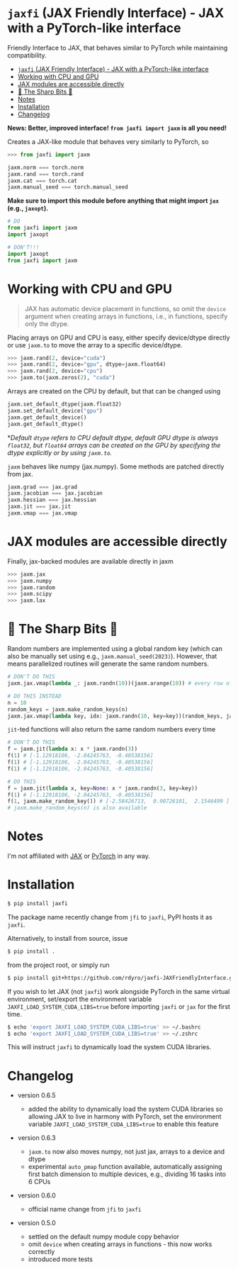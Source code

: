 # `jaxfi` (JAX Friendly Interface) - JAX with a PyTorch-like interface

Friendly Interface to JAX, that behaves similar to PyTorch while maintaining compatibility.

- [`jaxfi` (JAX Friendly Interface) - JAX with a PyTorch-like interface](#jaxfi-jax-friendly-interface---jax-with-a-pytorch-like-interface)
- [Working with CPU and GPU](#working-with-cpu-and-gpu)
- [JAX modules are accessible directly](#jax-modules-are-accessible-directly)
- [🔪 The Sharp Bits 🔪](#-the-sharp-bits-)
- [Notes](#notes)
- [Installation](#installation)
- [Changelog](#changelog)

**News: Better, improved interface! `from jaxfi import jaxm` is all you need!**

Creates a JAX-like module that behaves very similarly to PyTorch, so
```python
>>> from jaxfi import jaxm

jaxm.norm === torch.norm
jaxm.rand === torch.rand
jaxm.cat === torch.cat
jaxm.manual_seed === torch.manual_seed
```


**Make sure to import this module before anything that might import `jax` (e.g., `jaxopt`).**

```python
# DO 
from jaxfi import jaxm
import jaxopt

# DON'T!!!
import jaxopt
from jaxfi import jaxm
```

# Working with CPU and GPU

> JAX has automatic device placement in functions, so omit the `device` argument
> when creating arrays in functions, i.e., in functions, specify only the dtype.

Placing arrays on GPU and CPU is easy, either specify device/dtype directly or
use `jaxm.to` to move the array to a specific device/dtype.
```python
>>> jaxm.rand(2, device="cuda")
>>> jaxm.rand(2, device="gpu", dtype=jaxm.float64)
>>> jaxm.rand(2, device="cpu")
>>> jaxm.to(jaxm.zeros(2), "cuda")
```
Arrays are created on the CPU by default, but that can be changed using
```python
jaxm.set_default_dtype(jaxm.float32) 
jaxm.set_default_device("gpu")
jaxm.get_default_device()
jaxm.get_default_dtype()
```
**Default `dtype` refers to CPU default dtype, default GPU dtype is always `float32`, but `float64` arrays can be created on the GPU by specifying the *dtype explicitly or by using `jaxm.to`.**

`jaxm` behaves like numpy (jax.numpy). Some methods are
patched directly from jax.
```python
jaxm.grad === jax.grad
jaxm.jacobian === jax.jacobian
jaxm.hessian === jax.hessian
jaxm.jit === jax.jit
jaxm.vmap === jax.vmap
```

# JAX modules are accessible directly

Finally, jax-backed modules are available directly in jaxm
```python
>>> jaxm.jax
>>> jaxm.numpy
>>> jaxm.random
>>> jaxm.scipy
>>> jaxm.lax
```

# 🔪 The Sharp Bits 🔪

Random numbers are implemented using a global random key (which can also be
manually set using e.g., `jaxm.manual_seed(2023)`). However, that means parallelized
routines will generate the same random numbers.

```python
# DON'T DO THIS
jaxm.jax.vmap(lambda _: jaxm.randn(10))(jaxm.arange(10)) # every row of random numbers is the same!

# DO THIS INSTEAD
n = 10
random_keys = jaxm.make_random_keys(n)
jaxm.jax.vmap(lambda key, idx: jaxm.randn(10, key=key))(random_keys, jaxm.arange(n))
```

`jit`-ted functions will also return  the same random numbers every time
```python
# DON'T DO THIS
f = jaxm.jit(lambda x: x * jaxm.randn(3))
f(1) # [-1.12918106, -2.04245763, -0.40538156]
f(1) # [-1.12918106, -2.04245763, -0.40538156]
f(1) # [-1.12918106, -2.04245763, -0.40538156]

# DO THIS
f = jaxm.jit(lambda x, key=None: x * jaxm.randn(3, key=key))
f(1) # [-1.12918106, -2.04245763, -0.40538156]
f(1, jaxm.make_random_key()) # [-2.58426713,  0.90726101,  2.1546499 ]
# jaxm.make_random_keys(n) is also available
```

# Notes

I'm not affiliated with [JAX](https://github.com/google/jax) or
[PyTorch](https://pytorch.org/) in any way.

# Installation

```bash
$ pip install jaxfi
```

The package name recently change from `jfi` to `jaxfi`, PyPI hosts it as `jaxfi`.

Alternatively, to install from source, issue
```bash
$ pip install .
```
from the project root, or simply run
```bash
$ pip install git+https://github.com/rdyro/jaxfi-JAXFriendlyInterface.git
```

If you wish to let JAX (not `jaxfi`) work alongside PyTorch in the same virtual
environment, set/export the environment variable `JAXFI_LOAD_SYSTEM_CUDA_LIBS=true`
before importing `jaxfi` or `jax` for the first time.
```bash
$ echo 'export JAXFI_LOAD_SYSTEM_CUDA_LIBS=true' >> ~/.bashrc
$ echo 'export JAXFI_LOAD_SYSTEM_CUDA_LIBS=true' >> ~/.zshrc
```
This will instruct `jaxfi` to dynamically load the system CUDA libraries.


# Changelog

- version 0.6.5
  - added the ability to dynamically load the system CUDA libraries so allowing
  JAX to live in harmony with PyTorch, set the environment variable
  `JAXFI_LOAD_SYSTEM_CUDA_LIBS=true` to enable this feature

- version 0.6.3
  - `jaxm.to` now also moves numpy, not just jax, arrays to a device and dtype
  - experimental `auto_pmap` function available, automatically assigning first
    batch dimension to multiple devices, e.g., dividing 16 tasks into 6 CPUs

- version 0.6.0
  - official name change from `jfi` to `jaxfi`

- version 0.5.0
    - settled on the default numpy module copy behavior
    - omit `device` when creating arrays in functions - this now works correctly
    - introduced more tests
